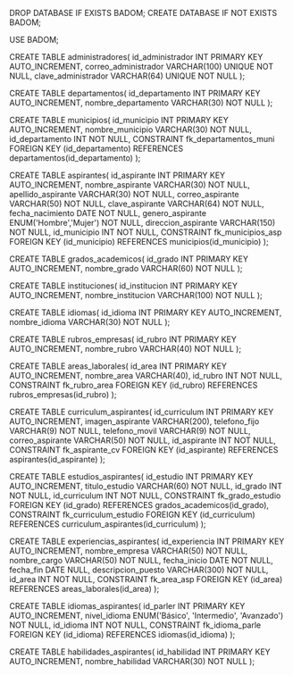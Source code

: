 DROP DATABASE IF EXISTS BADOM;
CREATE DATABASE IF NOT EXISTS BADOM;

USE BADOM;

CREATE TABLE administradores(
	id_administrador INT PRIMARY KEY AUTO_INCREMENT,
	correo_administrador VARCHAR(100) UNIQUE NOT NULL,
	clave_administrador VARCHAR(64) UNIQUE NOT NULL
);

CREATE TABLE departamentos(
	id_departamento INT PRIMARY KEY AUTO_INCREMENT,
	nombre_departamento VARCHAR(30) NOT NULL
);

CREATE TABLE municipios(
	id_municipio INT PRIMARY KEY AUTO_INCREMENT,
	nombre_municipio VARCHAR(30) NOT NULL,
	id_departamento INT NOT NULL,
	CONSTRAINT fk_departamentos_muni
	FOREIGN KEY (id_departamento) 
	REFERENCES departamentos(id_departamento)
);

CREATE TABLE aspirantes(
	id_aspirante INT PRIMARY KEY AUTO_INCREMENT,
	nombre_aspirante VARCHAR(30) NOT NULL,
	apellido_aspirante VARCHAR(30) NOT NULL,
	correo_aspirante VARCHAR(50) NOT NULL,
	clave_aspirante VARCHAR(64) NOT NULL,
	fecha_nacimiento DATE NOT NULL,
	genero_aspirante ENUM('Hombre','Mujer') NOT NULL,
	direccion_aspirante VARCHAR(150) NOT NULL,
	id_municipio INT NOT NULL,
	CONSTRAINT fk_municipios_asp
	FOREIGN KEY (id_municipio)
	REFERENCES municipios(id_municipio)
);

CREATE TABLE grados_academicos(
	id_grado INT PRIMARY KEY AUTO_INCREMENT,
	nombre_grado VARCHAR(60) NOT NULL 
);

CREATE TABLE instituciones(
	id_institucion INT PRIMARY KEY AUTO_INCREMENT,
	nombre_institucion VARCHAR(100) NOT NULL 
);

CREATE TABLE idiomas(
	id_idioma INT PRIMARY KEY AUTO_INCREMENT,
	nombre_idioma VARCHAR(30) NOT NULL 
);

CREATE TABLE rubros_empresas(
	id_rubro INT PRIMARY KEY AUTO_INCREMENT,
	nombre_rubro VARCHAR(40) NOT NULL
);

CREATE TABLE areas_laborales(
	id_area INT PRIMARY KEY AUTO_INCREMENT,
	nombre_area VARCHAR(40),
	id_rubro INT NOT NULL,
	CONSTRAINT fk_rubro_area
	FOREIGN KEY (id_rubro)
	REFERENCES rubros_empresas(id_rubro)
);

CREATE TABLE curriculum_aspirantes(
	id_curriculum INT PRIMARY KEY AUTO_INCREMENT,
	imagen_aspirante VARCHAR(200),
	telefono_fijo VARCHAR(9) NOT NULL,
	telefono_movil VARCHAR(9) NOT NULL,
	correo_aspirante VARCHAR(50) NOT NULL,
	id_aspirante INT NOT NULL,
	CONSTRAINT fk_aspirante_cv
	FOREIGN KEY (id_aspirante)
	REFERENCES aspirantes(id_aspirante)
);

CREATE TABLE estudios_aspirantes(
	id_estudio INT PRIMARY KEY AUTO_INCREMENT,
	titulo_estudio VARCHAR(60) NOT NULL,
	id_grado INT NOT NULL,
	id_curriculum INT NOT NULL,
	CONSTRAINT fk_grado_estudio
	FOREIGN KEY (id_grado)
	REFERENCES grados_academicos(id_grado),
	CONSTRAINT fk_curriculum_estudio
	FOREIGN KEY (id_curriculum)
	REFERENCES curriculum_aspirantes(id_curriculum)
);

CREATE TABLE experiencias_aspirantes(
	id_experiencia INT PRIMARY KEY AUTO_INCREMENT,
	nombre_empresa VARCHAR(50) NOT NULL,
	nombre_cargo VARCHAR(50) NOT NULL,
	fecha_inicio DATE NOT NULL,
	fecha_fin DATE NULL,
	descripcion_puesto VARCHAR(300) NOT NULL,
	id_area INT NOT NULL,
	CONSTRAINT fk_area_asp
	FOREIGN KEY (id_area)
	REFERENCES areas_laborales(id_area)
);

CREATE TABLE idiomas_aspirantes(
	id_parler INT PRIMARY KEY AUTO_INCREMENT,
	nivel_idioma ENUM('Básico', 'Intermedio', 'Avanzado') NOT NULL,
	id_idioma INT NOT NULL,
	CONSTRAINT fk_idioma_parle
	FOREIGN KEY (id_idioma)
	REFERENCES idiomas(id_idioma)
);

CREATE TABLE habilidades_aspirantes(
	id_habilidad INT PRIMARY KEY AUTO_INCREMENT,
	nombre_habilidad VARCHAR(30) NOT NULL
);
